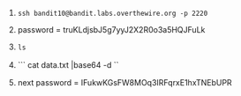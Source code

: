 
1. ```ssh bandit10@bandit.labs.overthewire.org -p 2220```

2. password = truKLdjsbJ5g7yyJ2X2R0o3a5HQJFuLk

3. ```ls ```

4. ``` cat data.txt |base64 -d ``　

5. next password = IFukwKGsFW8MOq3IRFqrxE1hxTNEbUPR
